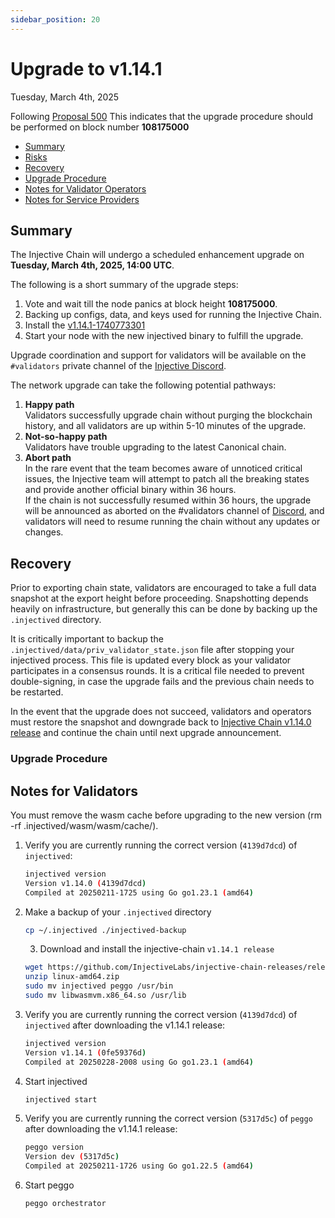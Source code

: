 ```yaml
---
sidebar_position: 20
---
```


# Upgrade to v1.14.1

Tuesday, March 4th, 2025

Following [Proposal 500](https://hub.injective.network/proposals/500) This indicates that the upgrade procedure should be performed on block number **108175000**

* [Summary](canonical-1.14.1.md#summary)
* [Risks](canonical-1.14.1.md#risks)
* [Recovery](canonical-1.14.1.md#recovery)
* [Upgrade Procedure](canonical-1.14.1.md#upgrade-procedure)
* [Notes for Validator Operators](canonical-1.14.1.md##notes-for-validator-operators)
* [Notes for Service Providers](canonical-1.14.1.md##notes-for-DEX-relayer-providers)

## Summary

The Injective Chain will undergo a scheduled enhancement upgrade on **Tuesday, March 4th, 2025, 14:00 UTC**.

The following is a short summary of the upgrade steps:

1. Vote and wait till the node panics at block height **108175000**.
2. Backing up configs, data, and keys used for running the Injective Chain.
3. Install the [v1.14.1-1740773301](https://github.com/InjectiveLabs/injective-chain-releases/releases/tag/v1.14.1-1740773301)
4. Start your node with the new injectived binary to fulfill the upgrade.

Upgrade coordination and support for validators will be available on the `#validators` private channel of the [Injective Discord](https://discord.gg/injective).

The network upgrade can take the following potential pathways:

1. **Happy path**\
   Validators successfully upgrade chain without purging the blockchain history, and all validators are up within 5-10 minutes of the upgrade.
2. **Not-so-happy path**\
   Validators have trouble upgrading to the latest Canonical chain.
3. **Abort path**\
   In the rare event that the team becomes aware of unnoticed critical issues, the Injective team will attempt to patch all the breaking states and provide another official binary within 36 hours.\
   If the chain is not successfully resumed within 36 hours, the upgrade will be announced as aborted on the #validators channel of [Discord](https://discord.gg/injective), and validators will need to resume running the chain without any updates or changes.

## Recovery

Prior to exporting chain state, validators are encouraged to take a full data snapshot at the export height before proceeding. Snapshotting depends heavily on infrastructure, but generally this can be done by backing up the `.injectived` directory.

It is critically important to backup the `.injectived/data/priv_validator_state.json` file after stopping your injectived process. This file is updated every block as your validator participates in a consensus rounds. It is a critical file needed to prevent double-signing, in case the upgrade fails and the previous chain needs to be restarted.

In the event that the upgrade does not succeed, validators and operators must restore the snapshot and downgrade back to [Injective Chain v1.14.0 release](https://github.com/InjectiveLabs/injective-chain-releases/releases/tag/v1.14.1-1740773301) and continue the chain until next upgrade announcement.

### Upgrade Procedure

## Notes for Validators

You must remove the wasm cache before upgrading to the new version (rm -rf .injectived/wasm/wasm/cache/).

1.  Verify you are currently running the correct version (`4139d7dcd`) of `injectived`:

    ```bash
    injectived version
    Version v1.14.0 (4139d7dcd)
    Compiled at 20250211-1725 using Go go1.23.1 (amd64)
    ```
2.  Make a backup of your `.injectived` directory

    ```bash
    cp ~/.injectived ./injectived-backup
    ```

    3. Download and install the injective-chain `v1.14.1 release`

    ```bash
    wget https://github.com/InjectiveLabs/injective-chain-releases/releases/download/v1.14.1-1740773301/linux-amd64.zip
    unzip linux-amd64.zip
    sudo mv injectived peggo /usr/bin
    sudo mv libwasmvm.x86_64.so /usr/lib
    ```
3.  Verify you are currently running the correct version (`4139d7dcd`) of `injectived` after downloading the v1.14.1 release:

    ```bash
    injectived version
    Version v1.14.1 (0fe59376d)
    Compiled at 20250228-2008 using Go go1.23.1 (amd64)
    ```
4.  Start injectived

    ```bash
    injectived start
    ```
5.  Verify you are currently running the correct version (`5317d5c`) of `peggo` after downloading the v1.14.1 release:

    ```bash
    peggo version
    Version dev (5317d5c)
    Compiled at 20250211-1726 using Go go1.22.5 (amd64)
    ```
6.  Start peggo

    ```bash
    peggo orchestrator
    ```
